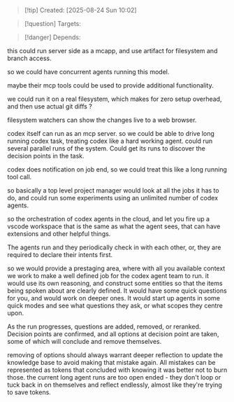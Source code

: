 
>[!tip] Created: [2025-08-24 Sun 10:02]

>[!question] Targets: 

>[!danger] Depends: 

this could run server side as a mcapp, and use artifact for filesystem and branch access.

so we could have concurrent agents running this model.

maybe their mcp tools could be used to provide additional functionality.

we could run it on a real filesystem, which makes for zero setup overhead, and then use actual git diffs ?

filesystem watchers can show the changes live to a web browser.

codex itself can run as an mcp server.
so we could be able to drive long running codex task, treating codex like a hard working agent.
could run several parallel runs of the system.
Could get its runs to discover the decision points in the task.

codex does notification on job end, so we could treat this like a long running tool call.

so basically a top level project manager would look at all the jobs it has to do, and could run some experiments using an unlimited number of codex agents.

so the orchestration of codex agents in the cloud, and let you fire up a vscode workspace that is the same as what the agent sees, that can have extensions and other helpful things.

The agents run and they periodically check in with each other, or, they are required to declare their intents first.

so we would provide a prestaging area, where with all you available context we work to make a well defined job for the codex agent team to run.  it would use its own reasoning, and construct some entities so that the items being spoken about are clearly defined.  It would have some quick questions for you, and would work on deeper ones.  It would start up agents in some quick modes and see what questions they ask, or what scopes they centre upon.

As the run progresses, questions are added, removed, or reranked.
Decision points are confirmed, and all options at decision point are taken, some of which will conclude and remove themselves.

removing of options should always warrant deeper reflection to update the knowledge base to avoid making that mistake again.
All mistakes can be represented as tokens that concluded with knowing it was better not to burn those.
the current long agent runs are too open ended - they don't loop or tuck back in on themselves and reflect endlessly, almost like they're trying to save tokens.